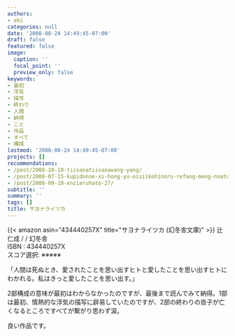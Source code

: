 ```yaml
---
authors:
- aki
categories: null
date: '2008-08-24 14:49:45-07:00'
draft: false
featured: false
image:
  caption: ''
  focal_point: ''
  preview_only: false
keywords:
- 最初
- 浮気
- 描写
- 終わり
- 人間
- 納得
- こと
- 作品
- すべて
- 構成
lastmod: '2008-08-24 14:49:45-07:00'
projects: []
recommendations:
- /post/2008-10-10-tiisanatiisanawang-yang/
- /post/2008-07-15-kupidonoe-xi-hong-yu-oisiikohinoru-refang-meng-noatosaki/
- /post/2008-09-10-enzieruhato-27/
subtitle: ''
summary: ''
tags: []
title: サヨナライツカ
---
```


{{< amazon asin="434440257X" title="サヨナライツカ (幻冬舎文庫)" >}}
辻 仁成 / / 幻冬舎  
ISBN : 434440257X  
スコア選択: ※※※※※  
  
「人間は死ぬとき、愛されたことを思い出すヒトと愛したことを思い出すヒトにわかれる。私はきっと愛したことを思い出す。」  
  
2部構成の意味が最初はわからなかったのですが、最後まで読んでみて納得。1部は最初、情熱的な浮気の描写に辟易していたのですが、2部の終わりの沓子が亡くなるところですべてが繋がり思わず涙。  
  
良い作品です。